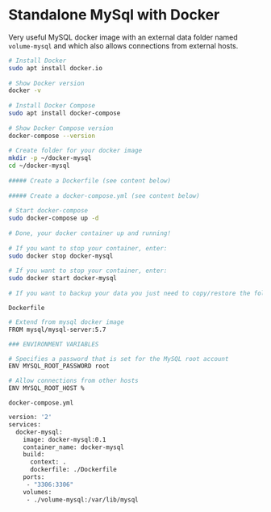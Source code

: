 Standalone MySql with Docker
=============================

Very useful MySQL docker image with an external data folder named `volume-mysql` and which also allows connections from external hosts.

```bash
# Install Docker
sudo apt install docker.io
 
# Show Docker version
docker -v
 
# Install Docker Compose
sudo apt install docker-compose
 
# Show Docker Compose version
docker-compose --version
 
# Create folder for your docker image
mkdir -p ~/docker-mysql
cd ~/docker-mysql
 
##### Create a Dockerfile (see content below)
 
##### Create a docker-compose.yml (see content below)
 
# Start docker-compose
sudo docker-compose up -d
 
# Done, your docker container up and running!
 
# If you want to stop your container, enter:
sudo docker stop docker-mysql
 
# If you want to stop your container, enter:
sudo docker start docker-mysql
 
# If you want to backup your data you just need to copy/restore the folder 'volume-mysql'
```

`Dockerfile`
```bash
# Extend from mysql docker image
FROM mysql/mysql-server:5.7

### ENVIRONMENT VARIABLES

# Specifies a password that is set for the MySQL root account
ENV MYSQL_ROOT_PASSWORD root

# Allow connections from other hosts
ENV MYSQL_ROOT_HOST %
```

`docker-compose.yml`
```bash
version: '2'
services:
  docker-mysql:
    image: docker-mysql:0.1
    container_name: docker-mysql
    build:
      context: .
      dockerfile: ./Dockerfile
    ports:
     - "3306:3306"
    volumes:
     - ./volume-mysql:/var/lib/mysql
```
